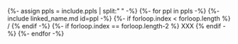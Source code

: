 {%- assign ppls = include.ppls | split:" " -%}
{%- for ppl in ppls -%}
{%- include linked_name.md id=ppl -%}
{%- if forloop.index < forloop.length %} / {% endif -%}
{%- if forloop.index == forloop.length-2 %} XXX {% endif -%}
{%- endfor -%}
